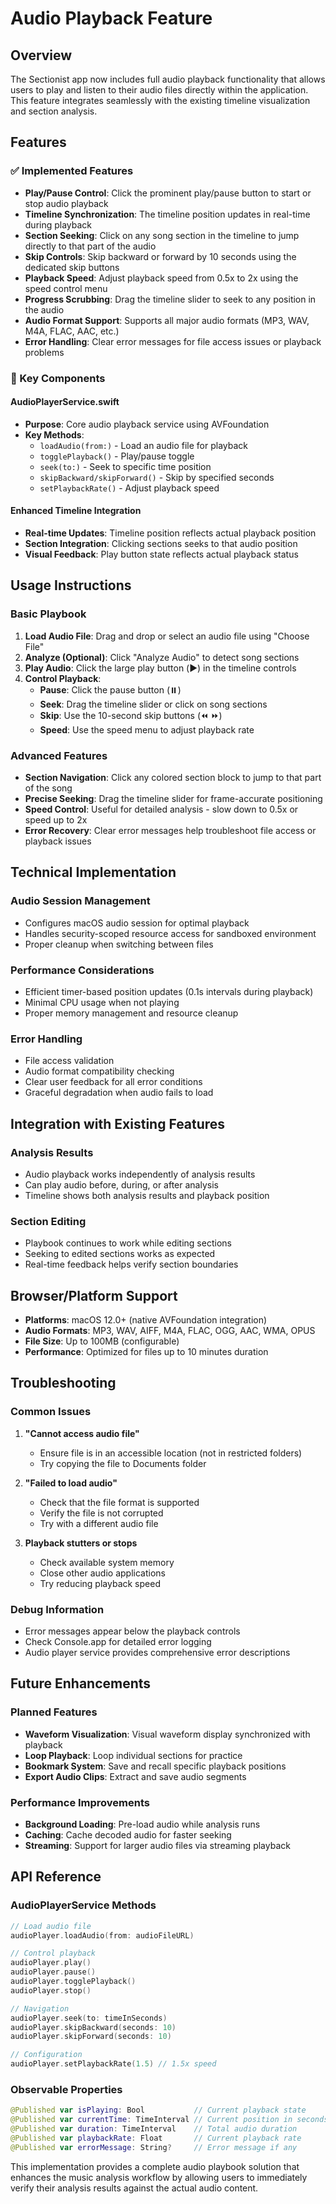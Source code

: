 # Audio Playback Feature

## Overview

The Sectionist app now includes full audio playback functionality that allows users to play and listen to their audio files directly within the application. This feature integrates seamlessly with the existing timeline visualization and section analysis.

## Features

### ✅ Implemented Features

- **Play/Pause Control**: Click the prominent play/pause button to start or stop audio playback
- **Timeline Synchronization**: The timeline position updates in real-time during playback
- **Section Seeking**: Click on any song section in the timeline to jump directly to that part of the audio
- **Skip Controls**: Skip backward or forward by 10 seconds using the dedicated skip buttons
- **Playback Speed**: Adjust playback speed from 0.5x to 2x using the speed control menu
- **Progress Scrubbing**: Drag the timeline slider to seek to any position in the audio
- **Audio Format Support**: Supports all major audio formats (MP3, WAV, M4A, FLAC, AAC, etc.)
- **Error Handling**: Clear error messages for file access issues or playback problems

### 🎯 Key Components

#### AudioPlayerService.swift
- **Purpose**: Core audio playback service using AVFoundation
- **Key Methods**:
  - `loadAudio(from:)` - Load an audio file for playback
  - `togglePlayback()` - Play/pause toggle
  - `seek(to:)` - Seek to specific time position
  - `skipBackward/skipForward()` - Skip by specified seconds
  - `setPlaybackRate()` - Adjust playback speed

#### Enhanced Timeline Integration
- **Real-time Updates**: Timeline position reflects actual playback position
- **Section Integration**: Clicking sections seeks to that audio position
- **Visual Feedback**: Play button state reflects actual playback status

## Usage Instructions

### Basic Playbook
1. **Load Audio File**: Drag and drop or select an audio file using "Choose File"
2. **Analyze (Optional)**: Click "Analyze Audio" to detect song sections
3. **Play Audio**: Click the large play button (▶️) in the timeline controls
4. **Control Playback**:
   - **Pause**: Click the pause button (⏸️) 
   - **Seek**: Drag the timeline slider or click on song sections
   - **Skip**: Use the 10-second skip buttons (⏪ ⏩)
   - **Speed**: Use the speed menu to adjust playback rate

### Advanced Features
- **Section Navigation**: Click any colored section block to jump to that part of the song
- **Precise Seeking**: Drag the timeline slider for frame-accurate positioning
- **Speed Control**: Useful for detailed analysis - slow down to 0.5x or speed up to 2x
- **Error Recovery**: Clear error messages help troubleshoot file access or playback issues

## Technical Implementation

### Audio Session Management
- Configures macOS audio session for optimal playback
- Handles security-scoped resource access for sandboxed environment
- Proper cleanup when switching between files

### Performance Considerations
- Efficient timer-based position updates (0.1s intervals during playback)
- Minimal CPU usage when not playing
- Proper memory management and resource cleanup

### Error Handling
- File access validation
- Audio format compatibility checking
- Clear user feedback for all error conditions
- Graceful degradation when audio fails to load

## Integration with Existing Features

### Analysis Results
- Audio playback works independently of analysis results
- Can play audio before, during, or after analysis
- Timeline shows both analysis results and playback position

### Section Editing
- Playbook continues to work while editing sections
- Seeking to edited sections works as expected
- Real-time feedback helps verify section boundaries

## Browser/Platform Support

- **Platforms**: macOS 12.0+ (native AVFoundation integration)
- **Audio Formats**: MP3, WAV, AIFF, M4A, FLAC, OGG, AAC, WMA, OPUS
- **File Size**: Up to 100MB (configurable)
- **Performance**: Optimized for files up to 10 minutes duration

## Troubleshooting

### Common Issues
1. **"Cannot access audio file"**
   - Ensure file is in an accessible location (not in restricted folders)
   - Try copying the file to Documents folder

2. **"Failed to load audio"**
   - Check that the file format is supported
   - Verify the file is not corrupted
   - Try with a different audio file

3. **Playback stutters or stops**
   - Check available system memory
   - Close other audio applications
   - Try reducing playback speed

### Debug Information
- Error messages appear below the playback controls
- Check Console.app for detailed error logging
- Audio player service provides comprehensive error descriptions

## Future Enhancements

### Planned Features
- **Waveform Visualization**: Visual waveform display synchronized with playback
- **Loop Playback**: Loop individual sections for practice
- **Bookmark System**: Save and recall specific playback positions
- **Export Audio Clips**: Extract and save audio segments

### Performance Improvements
- **Background Loading**: Pre-load audio while analysis runs
- **Caching**: Cache decoded audio for faster seeking
- **Streaming**: Support for larger audio files via streaming playback

## API Reference

### AudioPlayerService Methods

```swift
// Load audio file
audioPlayer.loadAudio(from: audioFileURL)

// Control playback
audioPlayer.play()
audioPlayer.pause()
audioPlayer.togglePlayback()
audioPlayer.stop()

// Navigation
audioPlayer.seek(to: timeInSeconds)
audioPlayer.skipBackward(seconds: 10)
audioPlayer.skipForward(seconds: 10)

// Configuration
audioPlayer.setPlaybackRate(1.5) // 1.5x speed
```

### Observable Properties

```swift
@Published var isPlaying: Bool           // Current playback state
@Published var currentTime: TimeInterval // Current position in seconds
@Published var duration: TimeInterval    // Total audio duration
@Published var playbackRate: Float       // Current playback rate
@Published var errorMessage: String?     // Error message if any
```

This implementation provides a complete audio playbook solution that enhances the music analysis workflow by allowing users to immediately verify their analysis results against the actual audio content.
